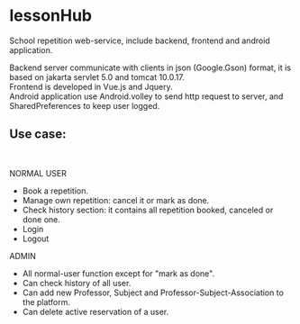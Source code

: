 # lessonHub
School repetition web-service, include backend, frontend and android application. <br>

Backend server communicate with clients in json (Google.Gson) format, it is based on jakarta servlet 5.0 and tomcat 10.0.17. <br>
Frontend is developed in Vue.js and Jquery. <br>
Android application use Android.volley to send http request to server, and SharedPreferences to keep user logged. <br>

<h2> Use case: </h2> <br>

  NORMAL USER <br>
- Book a repetition. <br>
- Manage own repetition: cancel it or mark as done.
- Check history section: it contains all repetition booked, canceled or done one.
- Login
- Logout
  
ADMIN <br>
- All normal-user function except for "mark as done". <br>
- Can check history of all user. <br>
- Can add new Professor, Subject and Professor-Subject-Association to the platform. <br>
- Can delete active reservation of a user. <br>
